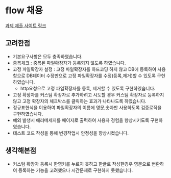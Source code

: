 # flow 채용

[과제 제출 사이트 링크](http://3.39.10.138:8088/)

## 고려한점
- 기본요구사항은 모두 충족하였습니다.
- 중복체크 : 중복된 파일확장자가 등록되지 않도록 하였습니다.
- 고정 파일확장자 설정 : 고정 파일확장자를 하드코딩 하지 않고 DB에 등록하여 사용함으로 DB데이터 수정만으로 고정 파일확장자를 수정(등록,제거)할 수 있도록 구현하였습니다.
  - http요청으로 고정 파일확장자를 등록, 제거할 수 있도록 구현하였습니다. 
- 고정 확장자를 커스텀 확장자로 추가하려고 시도할 경우 커스텀 확장자로 등록하지 않고 고정 확장자의 체크박스를 클릭하는 효과가 나타나도록 하였습니다.
- 정규표현식을 이용하여 파일확장자의 이름에 영문,숫자만 사용하도록 검증로직을 구현하였습니다.
- 예외 발생시 에러메세지를 페이지로 출력하여 사용자 경험을 향상시키도록 구현하였습니다.
- 테스트 코드 작성을 통해 변경작업시 안정성을 향상시켰습니다.

## 생각해본점
- 커스텀 확장자 등록시 한영키를 누르지 못하고 한글로 작성한경우 영문으로 변환하여 등록하는 기능을 고려했으나 시간문제로 구현하지 못했습니다.
